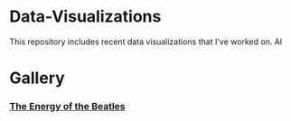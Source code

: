 # Data-Visualizations

This repository includes recent data visualizations that I've worked on. Al

# Gallery

### **[The Energy of the Beatles](https://github.com/Seanmgard/Data-Visualizations/tree/main/Beatles%20Energy)**
